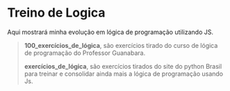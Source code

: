# Treino de Logica
 Aqui mostrará minha evolução em lógica de programação utilizando JS.

> <b>100_exercícios_de_lógica</b>, são exercícios tirado do curso de lógica de programação do Professor Guanabara.
>
> <b>exercícios_de_lógica</b>, são exercícios tirados do site do python Brasil para treinar e consolidar ainda mais a lógica de programação usando Js.




